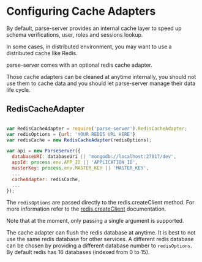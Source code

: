 # Configuring Cache Adapters

By default, parse-server provides an internal cache layer to speed up schema verifications, user, roles and sessions lookup.

In some cases, in distributed environment, you may want to use a distributed cache like Redis.

parse-server comes with an optional redis cache adapter.

Those cache adapters can be cleaned at anytime internally, you should not use them to cache data and you should let parse-server manage their data life cycle.

## RedisCacheAdapter

```javascript

var RedisCacheAdapter = require('parse-server').RedisCacheAdapter;
var redisOptions = {url: 'YOUR REDIS URL HERE'}
var redisCache = new RedisCacheAdapter(redisOptions);

var api = new ParseServer({
  databaseURI: databaseUri || 'mongodb://localhost:27017/dev',
  appId: process.env.APP_ID || 'APPLICATION_ID',
  masterKey: process.env.MASTER_KEY || 'MASTER_KEY',
  ...
  cacheAdapter: redisCache,
  ...
});
```

The `redisOptions` are passed directly to the redis.createClient method. For more information refer to the [redis.createClient](https://www.npmjs.com/package/redis#rediscreateclient) documentation.

Note that at the moment, only passing a single argument is supported.

The cache adapter can flush the redis database at anytime. It is best to not use the same redis database for other services. A different redis database can be chosen by providing a different database number to `redisOptions`. By default redis has 16 databases (indexed from 0 to 15).
